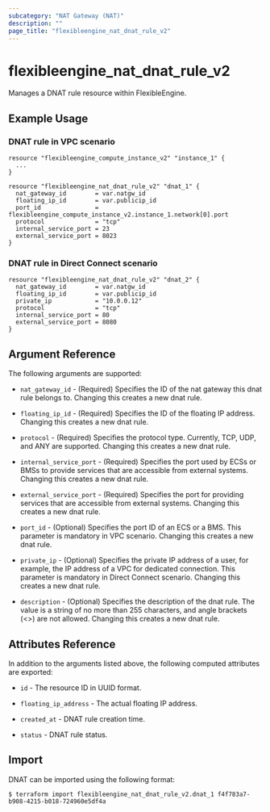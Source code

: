 ```yaml
---
subcategory: "NAT Gateway (NAT)"
description: ""
page_title: "flexibleengine_nat_dnat_rule_v2"
---
```


# flexibleengine_nat_dnat_rule_v2

Manages a DNAT rule resource within FlexibleEngine.

## Example Usage

### DNAT rule in VPC scenario

```hcl
resource "flexibleengine_compute_instance_v2" "instance_1" {
  ...
}

resource "flexibleengine_nat_dnat_rule_v2" "dnat_1" {
  nat_gateway_id        = var.natgw_id
  floating_ip_id        = var.publicip_id
  port_id               = flexibleengine_compute_instance_v2.instance_1.network[0].port
  protocol              = "tcp"
  internal_service_port = 23
  external_service_port = 8023
}
```

### DNAT rule in Direct Connect scenario

```hcl
resource "flexibleengine_nat_dnat_rule_v2" "dnat_2" {
  nat_gateway_id        = var.natgw_id
  floating_ip_id        = var.publicip_id
  private_ip            = "10.0.0.12"
  protocol              = "tcp"
  internal_service_port = 80
  external_service_port = 8080
}
```

## Argument Reference

The following arguments are supported:

* `nat_gateway_id` - (Required) Specifies the ID of the nat gateway this dnat rule belongs to.
  Changing this creates a new dnat rule.

* `floating_ip_id` - (Required) Specifies the ID of the floating IP address.
  Changing this creates a new dnat rule.

* `protocol` - (Required) Specifies the protocol type. Currently,
  TCP, UDP, and ANY are supported. Changing this creates a new dnat rule.

* `internal_service_port` - (Required) Specifies the port used by ECSs or BMSs to provide services
  that are accessible from external systems. Changing this creates a new dnat rule.

* `external_service_port` - (Required) Specifies the port for providing services
  that are accessible from external systems. Changing this creates a new dnat rule.

* `port_id` - (Optional) Specifies the port ID of an ECS or a BMS. This parameter is
  mandatory in VPC scenario. Changing this creates a new dnat rule.

* `private_ip` - (Optional) Specifies the private IP address of a user, for example,
  the IP address of a VPC for dedicated connection. This parameter is mandatory in
  Direct Connect scenario. Changing this creates a new dnat rule.

* `description` - (Optional) Specifies the description of the dnat rule.
  The value is a string of no more than 255 characters, and angle brackets (<>) are not allowed.
  Changing this creates a new dnat rule.

## Attributes Reference

In addition to the arguments listed above, the following computed attributes are exported:

* `id` - The resource ID in UUID format.

* `floating_ip_address` - The actual floating IP address.

* `created_at` - DNAT rule creation time.

* `status` - DNAT rule status.

## Import

DNAT can be imported using the following format:

```
$ terraform import flexibleengine_nat_dnat_rule_v2.dnat_1 f4f783a7-b908-4215-b018-724960e5df4a
```
